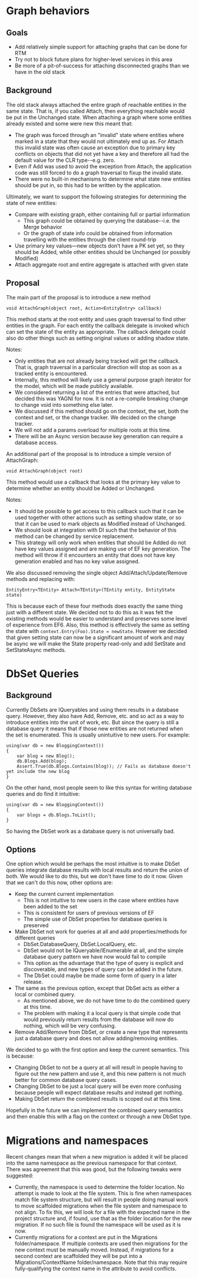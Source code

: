 # Graph behaviors

## Goals

* Add relatively simple support for attaching graphs that can be done for RTM
* Try not to block future plans for higher-level services in this area
* Be more of a pit-of-success for attaching disconnected graphs than we have in the old stack

## Background

The old stack always attached the entire graph of reachable entities in the same state. That is, if you called Attach, then everything reachable would be put in the Unchanged state. When attaching a graph where some entities already existed and some were new this meant that:
* The graph was forced through an "invalid" state where entities where marked in a state that they would not ultimately end up as. For Attach this invalid state was often cause an exception due to primary key conflicts on objects that did not yet have a key and therefore all had the default value for the CLR type--e.g. zero.
* Even if Add was used to avoid the exception from Attach, the application code was still forced to do a graph traversal to fixup the invalid state.
* There were no built-in mechanisms to determine what state new entities should be put in, so this had to be written by the application.

Ultimately, we want to support the following strategies for determining the state of new entities:
* Compare with existing graph, either containing full or partial information
  * This graph could be obtained by querying the database--i.e. the Merge behavior
  * Or the graph of state info could be obtained from information travelling with the entities through the client round-trip
* Use primary key values—new objects don’t have a PK set yet, so they should be Added, while other entities should be Unchanged (or possibly Modified)
* Attach aggregate root and entire aggregate is attached with given state

## Proposal

The main part of the proposal is to introduce a new method

`void AttachGraph(object root, Action<EntityEntry> callback)`

This method starts at the root entity and uses graph traversal to find other entities in the graph. For each entity the callback delegate is invoked which can set the state of the entity as appropriate. The callback delegate could also do other things such as setting original values or adding shadow state.

Notes:
* Only entities that are not already being tracked will get the callback. That is, graph traversal in a particular direction will stop as soon as a tracked entity is encountered.
* Internally, this method will likely use a general purpose graph iterator for the model, which will be made publicly available.
* We considered returning a list of the entries that were attached, but decided this was YAGNI for now. It is not a re-compile breaking change to change void into something else later.
* We discussed if this method should go on the context, the set, both the context and set, or the change tracker. We decided on the change tracker.
* We will not add a params overload for multiple roots at this time.
* There will be an Async version because key generation can require a database access.

An additional part of the proposal is to introduce a simple version of AttachGraph:

`void AttachGraph(object root)`

This method would use a callback that looks at the primary key value to determine whether an entity should be Added or Unchanged.

Notes:
* It should be possible to get access to this callback such that it can be used together with other actions such as setting shadow state, or so that it can be used to mark objects as Modified instead of Unchanged.
* We should look at integration with DI such that the behavior of this method can be changed by service replacement.
* This strategy will only work when entities that should be Added do not have key values assigned and are making use of EF key generation. The method will throw if it encounters an entity that does not have key generation enabled and has no key value assigned.

We also discussed removing the single object Add/Attach/Update/Remove methods and replacing with:

`EntityEntry<TEntity> Attach<TEntity>(TEntity entity, EntityState state)`

This is because each of these four methods does exactly the same thing just with a different state. We decided not to do this as it was felt the existing methods would be easier to understand and preserves some level of experience from EF6. Also, this method is effectively the same as setting the state with `context.Entry(Foo).State = newState`. However we decided that given setting state can now be a significant amount of work and may be async we will make the State property read-only and add SetState and SetStateAsync methods.

# DbSet Queries

## Background

Currently DbSets are IQueryables and using them results in a database query. However, they also have Add, Remove, etc. and so act as a way to introduce entities into the unit of work, etc. But since the query is still a database query it means that if those new entities are not returned when the set is enumerated. This is usually unintuitive to new users. For example:

```
using(var db = new BloggingContext())
{
    var blog = new Blog();
    db.Blogs.Add(blog);
    Assert.True(db.Blogs.Contains(blog)); // Fails as database doesn't yet include the new blog
}
```

On the other hand, most people seem to like this syntax for writing database queries and do find it intuitive:

```
using(var db = new BloggingContext())
{
    var blogs = db.Blogs.ToList();
}
```

So having the DbSet work as a database query is not universally bad.

## Options

One option which would be perhaps the most intuitive is to make DbSet queries integrate database results with local results and return the union of both. We would like to do this, but we don't have time to do it now. Given that we can't do this now, other options are:

* Keep the current current implementation
  * This is not intuitive to new users in the case where entities have been added to the set
  * This is consistent for users of previous versions of EF
  * The simple use of DbSet properties for database queries is preserved
* Make DbSet not work for queries at all and add properties/methods for different queries
  * DbSet.DatabaseQuery, DbSet.LocalQuery, etc.
  * DbSet would not be IQueryable/IEnumerable at all, and the simple database query pattern we have now would fail to compile
  * This option as the advantage that the type of query is explicit and discoverable, and new types of query can be added in the future.
  * The DbSet could maybe be made some form of query in a later release.
* The same as the previous option, except that DbSet acts as either a local or combined query.
  * As mentioned above, we do not have time to do the combined query at this time.
  * The problem with making it a local query is that simple code that would previously return results from the database will now do nothing, which will be very confusing.
* Remove Add/Remove from DbSet, or create a new type that represents just a database query and does not allow adding/removing entities.

We decided to go with the first option and keep the current semantics. This is because:
* Changing DbSet to not be a query at all will result in people having to figure out the new pattern and use it, and this new pattern is not much better for common database query cases.
* Changing DbSet to be just a local query will be even more confusing because people will expect database results and instead get nothing.
* Making DbSet return the combined results is scoped out at this time.

Hopefully in the future we can implement the combined query semantics and then enable this with a flag on the context or through a new DbSet type.

# Migrations and namespaces

Recent changes mean that when a new migration is added it will be placed into the same namespace as the previous namespace for that context. There was agreement that this was good, but the following tweaks were suggested:
* Currently, the namespace is used to determine the folder location. No attempt is made to look at the file system. This is fine when namespaces match file system structure, but will result in people doing manual work to move scaffolded migrations when the file system and namespace to not align. To fix this, we will look for a file with the expected name in the project structure and, if found, use that as the folder location for the new migration. If no such file is found the namespace will be used as it is now.
* Currently migrations for a context are put in the Migrations folder/namespace. If multiple contexts are used then migrations for the new context must be manually moved. Instead, if migrations for a second context are scaffolded they will be put into a Migrations/ContextName folder/namespace. Note that this may require fully-qualifying the context name in the attribute to avoid conflicts.
